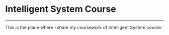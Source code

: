 # Intelligent System Course
<hr>

This is the place where I share my coursework of Intelligent System course.
